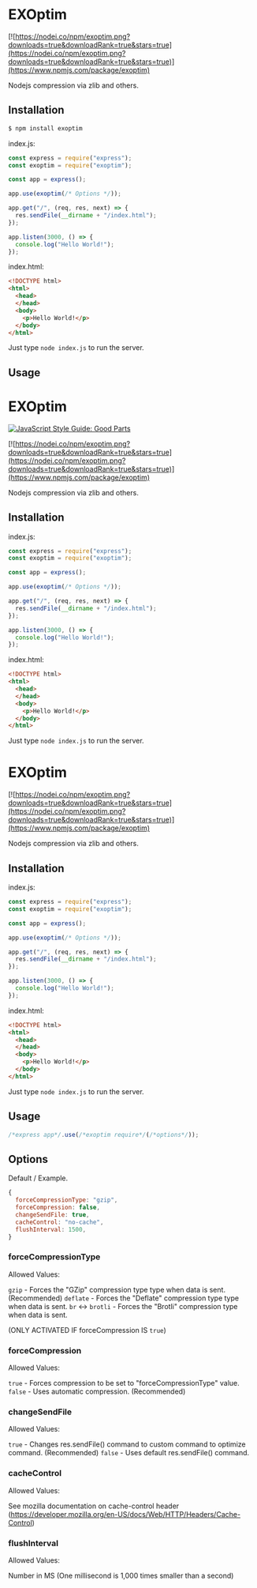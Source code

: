 # EXOptim

[![https://nodei.co/npm/exoptim.png?downloads=true&downloadRank=true&stars=true](https://nodei.co/npm/exoptim.png?downloads=true&downloadRank=true&stars=true)](https://www.npmjs.com/package/exoptim)

Nodejs compression via zlib and others.

## Installation

```bash
$ npm install exoptim
```

index.js:
```js
const express = require("express");
const exoptim = require("exoptim");

const app = express();

app.use(exoptim(/* Options */));

app.get("/", (req, res, next) => {
  res.sendFile(__dirname + "/index.html");
});

app.listen(3000, () => {
  console.log("Hello World!");
});
```

index.html:
```html
<!DOCTYPE html>
<html>
  <head>
  </head>
  <body>
    <p>Hello World!</p>
  </body>
</html>
```

Just type `node index.js` to run the server.

## Usage
# EXOptim
[![JavaScript Style Guide: Good Parts](https://img.shields.io/badge/code%20style-goodparts-brightgreen.svg?style=flat)](https://www.npmjs.com/package/exoptim)

[![https://nodei.co/npm/exoptim.png?downloads=true&downloadRank=true&stars=true](https://nodei.co/npm/exoptim.png?downloads=true&downloadRank=true&stars=true)](https://www.npmjs.com/package/exoptim)

Nodejs compression via zlib and others.

## Installation

index.js:
```js
const express = require("express");
const exoptim = require("exoptim");

const app = express();

app.use(exoptim(/* Options */));

app.get("/", (req, res, next) => {
  res.sendFile(__dirname + "/index.html");
});

app.listen(3000, () => {
  console.log("Hello World!");
});
```

index.html:
```html
<!DOCTYPE html>
<html>
  <head>
  </head>
  <body>
    <p>Hello World!</p>
  </body>
</html>
```

Just type `node index.js` to run the server.

# EXOptim

[![https://nodei.co/npm/exoptim.png?downloads=true&downloadRank=true&stars=true](https://nodei.co/npm/exoptim.png?downloads=true&downloadRank=true&stars=true)](https://www.npmjs.com/package/exoptim)

Nodejs compression via zlib and others.

## Installation

index.js:
```js
const express = require("express");
const exoptim = require("exoptim");

const app = express();

app.use(exoptim(/* Options */));

app.get("/", (req, res, next) => {
  res.sendFile(__dirname + "/index.html");
});

app.listen(3000, () => {
  console.log("Hello World!");
});
```

index.html:
```html
<!DOCTYPE html>
<html>
  <head>
  </head>
  <body>
    <p>Hello World!</p>
  </body>
</html>
```

Just type `node index.js` to run the server.

## Usage

```js
/*express app*/.use(/*exoptim require*/(/*options*/));
```

## Options

Default / Example.

```js
{
  forceCompressionType: "gzip",
  forceCompression: false,
  changeSendFile: true,
  cacheControl: "no-cache",
  flushInterval: 1500,
}
```

### forceCompressionType

Allowed Values:

`gzip` - Forces the "GZip" compression type type when data is sent.  (Recommended)
`deflate` - Forces the "Deflate" compression type type when data is sent.
`br` <-> `brotli` - Forces the "Brotli" compression type when data is sent.

(ONLY ACTIVATED IF forceCompression IS `true`)

### forceCompression

Allowed Values:

`true` - Forces compression to be set to "forceCompressionType" value.
`false` - Uses automatic compression.  (Recommended)

### changeSendFile

Allowed Values:

`true` - Changes res.sendFile() command to custom command to optimize command.  (Recommended)
`false` - Uses default res.sendFile() command.

### cacheControl

Allowed Values:

See mozilla documentation on cache-control header (https://developer.mozilla.org/en-US/docs/Web/HTTP/Headers/Cache-Control)

### flushInterval

Allowed Values:

Number in MS (One millisecond is 1,000 times smaller than a second)
